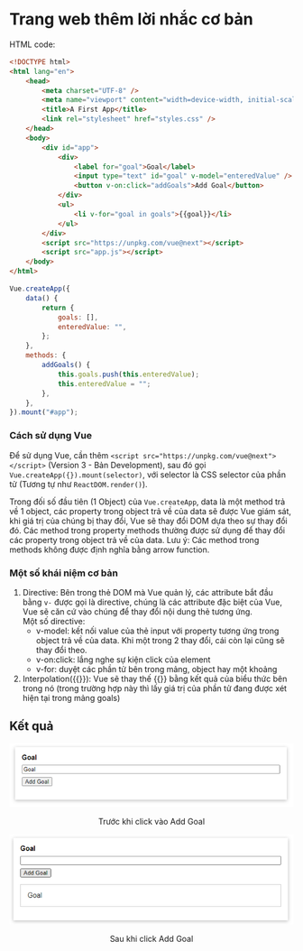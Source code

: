 <style> 
.center {
    text-align: center;
}
</style>

# Trang web thêm lời nhắc cơ bản

HTML code:

```html
<!DOCTYPE html>
<html lang="en">
	<head>
		<meta charset="UTF-8" />
		<meta name="viewport" content="width=device-width, initial-scale=1.0" />
		<title>A First App</title>
		<link rel="stylesheet" href="styles.css" />
	</head>
	<body>
		<div id="app">
			<div>
				<label for="goal">Goal</label>
				<input type="text" id="goal" v-model="enteredValue" />
				<button v-on:click="addGoals">Add Goal</button>
			</div>
			<ul>
				<li v-for="goal in goals">{{goal}}</li>
			</ul>
		</div>
		<script src="https://unpkg.com/vue@next"></script>
		<script src="app.js"></script>
	</body>
</html>
```

```js
Vue.createApp({
	data() {
		return {
			goals: [],
			enteredValue: "",
		};
	},
	methods: {
		addGoals() {
			this.goals.push(this.enteredValue);
			this.enteredValue = "";
		},
	},
}).mount("#app");
```

### Cách sử dụng Vue

Để sử dụng Vue, cần thêm `<script src="https://unpkg.com/vue@next"></script>` (Version 3 - Bản Development), sau đó gọi `Vue.createApp({}).mount(selector)`, với selector là CSS selector của phần tử (Tương tự như `ReactDOM.render()`).

Trong đối số đầu tiên (1 Object) của `Vue.createApp`, data là một method trả về 1 object, các property trong object trả về của data sẽ được Vue giám sát, khi giá trị của chúng bị thay đổi, Vue sẽ thay đổi DOM dựa theo sự thay đổi đó. Các method trong property methods thường được sử dụng để thay đổi các property trong object trả về của data.
Lưu ý: Các method trong methods không được định nghĩa bằng arrow function.

### Một số khái niệm cơ bản

1. Directive: Bên trong thẻ DOM mà Vue quản lý, các attribute bắt đầu bằng `v-` được gọi là directive, chúng là các attribute đặc biệt của Vue, Vue sẽ căn cứ vào chúng để thay đổi nội dung thẻ tương ứng. <br/>
   Một số directive:
    - v-model: kết nối value của thẻ input với property tương ứng trong object trả về của data. Khi một trong 2 thay đổi, cái còn lại cũng sẽ thay đổi theo.
    - v-on:click: lắng nghe sự kiện click của element
    - v-for: duyệt các phần tử bên trong mảng, object hay một khoảng
2. Interpolation({{}}): Vue sẽ thay thế {{}} bằng kết quả của biểu thức bên trong nó (trong trường hợp này thì lấy giá trị của phần tử đang được xét hiện tại trong mảng goals)

## Kết quả

![](./prev.png)

<p class="center"> Trước khi click vào Add Goal </p>

![](./after.png)

<p class="center"> Sau khi click Add Goal </p>
